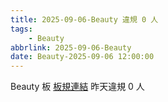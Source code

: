 ```yaml
---
title: 2025-09-06-Beauty 違規 0 人
tags:
    - Beauty
abbrlink: 2025-09-06-Beauty
date: Beauty-2025-09-06 12:00:00
---
```

Beauty 板 [板規連結](https://www.ptt.cc/bbs/Beauty/M.1630069980.A.84B.html)
昨天違規 0 人
